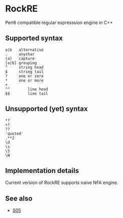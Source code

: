 RockRE
======

Perl6 compatible regular expresssion engine in C++

## Supported syntax

    a|b   alternative
    .     anychar
    (a)   capture
    [a|b] grouping
    ^     string head
    $     string tail
    ?     one or zero
    *     one or more
    +
    ^^        line head
    $$        line tail

## Unsupported (yet) syntax

    *?
    +?
    ??
    'quoted'
    .**2
    \d
    \s
    \S
    \N

## Implementation details

Current version of RockRE supports naive NFA engine.

## See also

  * [S05](https://raw.github.com/perl6/specs/master/S05-regex.pod)

